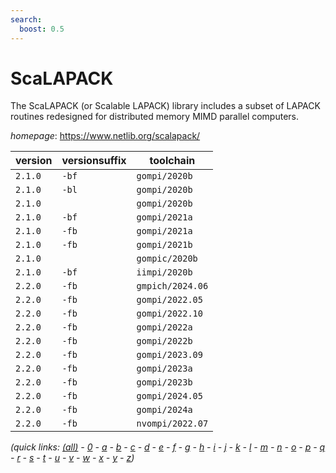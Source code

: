 ```yaml
---
search:
  boost: 0.5
---
```

# ScaLAPACK

The ScaLAPACK (or Scalable LAPACK) library includes a subset of LAPACK routines  redesigned for distributed memory MIMD parallel computers.

*homepage*: <https://www.netlib.org/scalapack/>

version | versionsuffix | toolchain
--------|---------------|----------
``2.1.0`` | ``-bf`` | ``gompi/2020b``
``2.1.0`` | ``-bl`` | ``gompi/2020b``
``2.1.0`` |  | ``gompi/2020b``
``2.1.0`` | ``-bf`` | ``gompi/2021a``
``2.1.0`` | ``-fb`` | ``gompi/2021a``
``2.1.0`` | ``-fb`` | ``gompi/2021b``
``2.1.0`` |  | ``gompic/2020b``
``2.1.0`` | ``-bf`` | ``iimpi/2020b``
``2.2.0`` | ``-fb`` | ``gmpich/2024.06``
``2.2.0`` | ``-fb`` | ``gompi/2022.05``
``2.2.0`` | ``-fb`` | ``gompi/2022.10``
``2.2.0`` | ``-fb`` | ``gompi/2022a``
``2.2.0`` | ``-fb`` | ``gompi/2022b``
``2.2.0`` | ``-fb`` | ``gompi/2023.09``
``2.2.0`` | ``-fb`` | ``gompi/2023a``
``2.2.0`` | ``-fb`` | ``gompi/2023b``
``2.2.0`` | ``-fb`` | ``gompi/2024.05``
``2.2.0`` | ``-fb`` | ``gompi/2024a``
``2.2.0`` | ``-fb`` | ``nvompi/2022.07``


*(quick links: [(all)](../index.md) - [0](../0/index.md) - [a](../a/index.md) - [b](../b/index.md) - [c](../c/index.md) - [d](../d/index.md) - [e](../e/index.md) - [f](../f/index.md) - [g](../g/index.md) - [h](../h/index.md) - [i](../i/index.md) - [j](../j/index.md) - [k](../k/index.md) - [l](../l/index.md) - [m](../m/index.md) - [n](../n/index.md) - [o](../o/index.md) - [p](../p/index.md) - [q](../q/index.md) - [r](../r/index.md) - [s](../s/index.md) - [t](../t/index.md) - [u](../u/index.md) - [v](../v/index.md) - [w](../w/index.md) - [x](../x/index.md) - [y](../y/index.md) - [z](../z/index.md))*

